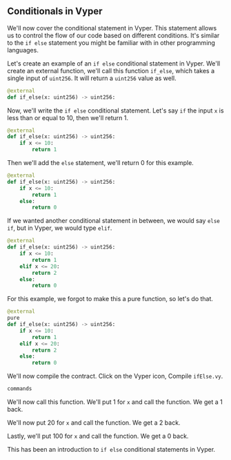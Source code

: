 ## Conditionals in Vyper

We'll now cover the conditional statement in Vyper. This statement allows us to control the flow of our code based on different conditions. It's similar to the `if else` statement you might be familiar with in other programming languages.

Let's create an example of an `if else` conditional statement in Vyper. We'll create an external function, we'll call this function `if_else`, which takes a single input of `uint256`. It will return a `uint256` value as well.

```python
@external
def if_else(x: uint256) -> uint256:
```

Now, we'll write the `if else` conditional statement. Let's say `if` the input `x` is less than or equal to 10, then we'll return 1.

```python
@external
def if_else(x: uint256) -> uint256:
    if x <= 10:
        return 1
```

Then we'll add the `else` statement, we'll return 0 for this example.

```python
@external
def if_else(x: uint256) -> uint256:
    if x <= 10:
        return 1
    else:
        return 0
```

If we wanted another conditional statement in between, we would say `else if`, but in Vyper, we would type `elif`.

```python
@external
def if_else(x: uint256) -> uint256:
    if x <= 10:
        return 1
    elif x <= 20:
        return 2
    else:
        return 0
```

For this example, we forgot to make this a pure function, so let's do that.

```python
@external
pure
def if_else(x: uint256) -> uint256:
    if x <= 10:
        return 1
    elif x <= 20:
        return 2
    else:
        return 0
```

We'll now compile the contract. Click on the Vyper icon, Compile `ifElse.vy`.

```bash
commands
```

We'll now call this function. We'll put 1 for `x` and call the function. We get a 1 back.

We'll now put 20 for `x` and call the function. We get a 2 back.

Lastly, we'll put 100 for `x` and call the function. We get a 0 back.

This has been an introduction to `if else` conditional statements in Vyper.

